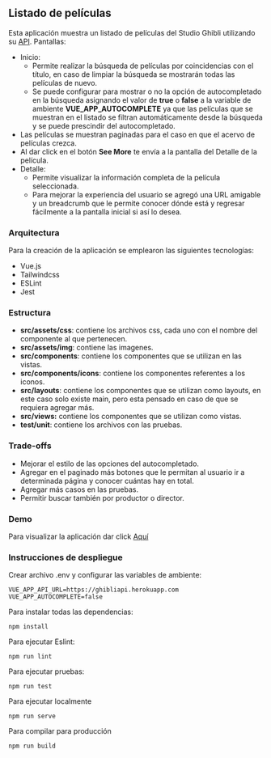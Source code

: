 ## Listado de películas 
Esta aplicación muestra un listado de películas del Studio Ghibli utilizando su [API](http://ghibliapi.herokuapp.com/ "API"). 
Pantallas:
- Inicio: 
  - Permite realizar la búsqueda de películas por coincidencias con el título, en caso de limpiar la búsqueda se mostrarán todas las películas de nuevo.
  - Se puede configurar para mostrar o no la opción de autocompletado en la búsqueda asignando el valor de **true** o **false** a la variable de ambiente **VUE_APP_AUTOCOMPLETE** ya que las películas que se muestran en el listado se filtran automáticamente desde la búsqueda y se puede prescindir del autocompletado. 
 - Las películas se muestran paginadas para el caso en que el acervo de películas crezca.
 - Al dar click en el botón **See More** te envía a la pantalla del Detalle de la película.
- Detalle:
  - Permite visualizar la información completa de la película seleccionada.
  - Para mejorar la experiencia del usuario se agregó una URL amigable y un breadcrumb que le permite conocer dónde está y regresar fácilmente a la pantalla inicial si así lo desea. 
  
### Arquitectura
Para la creación de la aplicación se emplearon las siguientes tecnologías:
- Vue.js
- Tailwindcss
- ESLint
- Jest

### Estructura
- **src/assets/css**: contiene los archivos css, cada uno con el nombre del componente al que pertenecen.
- **src/assets/img**: contiene las imagenes.
-  **src/components**: contiene los componentes que se utilizan en las vistas.
-  **src/components/icons**: contiene los componentes referentes a los iconos.
-  **src/layouts**: contiene los componentes que se utilizan como layouts, en este caso solo existe main, pero esta pensado en caso de que se requiera agregar más.
-  **src/views:** contiene los componentes que se utilizan como vistas. 
- **test/unit**: contiene los archivos con las pruebas.

### Trade-offs 
- Mejorar el estilo de las opciones del autocompletado.
- Agregar en el paginado más botones que le permitan al usuario ir a determinada página y conocer cuántas hay en total. 
- Agregar más casos en las pruebas.
- Permitir buscar también por productor o director. 

### Demo
Para visualizar la aplicación dar click [Aquí](https://keyvapers-studio-ghibli.herokuapp.com/ "Demo")

### Instrucciones de despliegue
Crear archivo .env y configurar las variables de ambiente:
```
VUE_APP_API_URL=https://ghibliapi.herokuapp.com
VUE_APP_AUTOCOMPLETE=false
```
Para instalar todas las dependencias:
```
npm install
```
Para ejecutar Eslint: 
```
npm run lint
```
Para ejecutar pruebas: 
```
npm run test
```
Para ejecutar localmente
```
npm run serve
```
Para compilar para producción
```
npm run build
```

